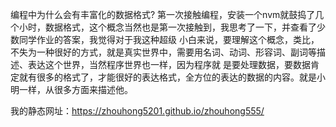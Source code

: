 编程中为什么会有丰富化的数据格式?
第一次接触编程，安装一个nvm就鼓捣了几个小时，数据格式，这个概念当然也是第一次接触到，我思考了一下，并查看了少数同学作业的答案，我觉得对于我这种超级
小白来说，要理解这个概念，类比，不失为一种很好的方式，就是真实世界中，需要用名词、动词、形容词、副词等描述、表达这个世界，当然程序世界也一样，因为程序就
是要处理数据，要数据肯定就有很多的格式了，才能很好的表达格式，全方位的表达的数据的内容。就是小明一样，从很多方面来描述他。

我的静态网址：https://zhouhong5201.github.io/zhouhong555/
